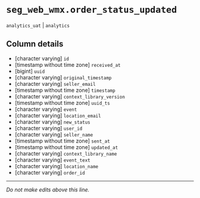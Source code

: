 # `seg_web_wmx.order_status_updated`
`analytics_uat` | `analytics`

## Column details
* [character varying] `id`
* [timestamp without time zone] `received_at`
* [bigint]    `uuid`
* [character varying] `original_timestamp`
* [character varying] `seller_email`
* [timestamp without time zone] `timestamp`
* [character varying] `context_library_version`
* [timestamp without time zone] `uuid_ts`
* [character varying] `event`
* [character varying] `location_email`
* [character varying] `new_status`
* [character varying] `user_id`
* [character varying] `seller_name`
* [timestamp without time zone] `sent_at`
* [timestamp without time zone] `updated_at`
* [character varying] `context_library_name`
* [character varying] `event_text`
* [character varying] `location_name`
* [character varying] `order_id`

-------------------------------------------------------------------------------
*Do not make edits above this line.*
